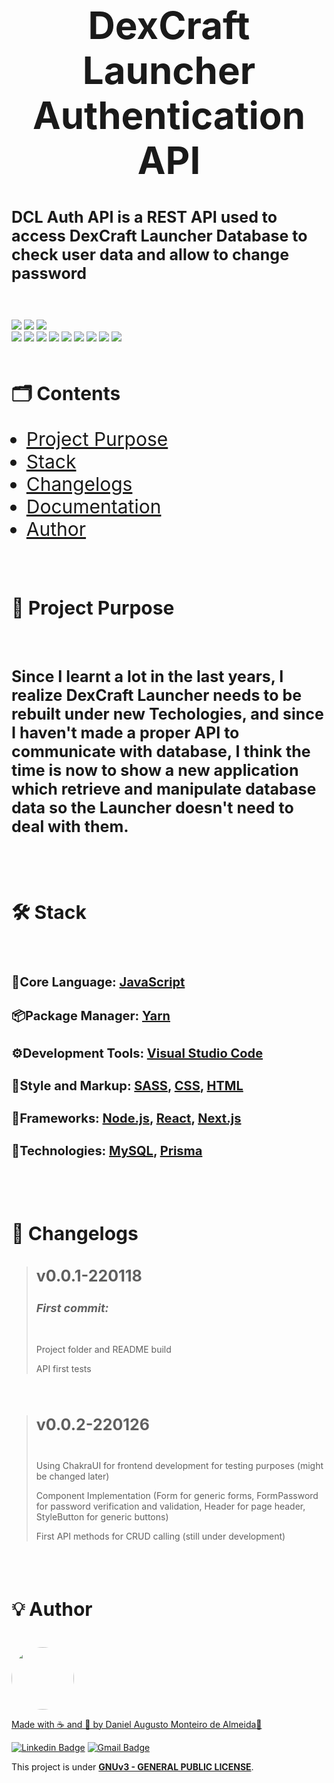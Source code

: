 # DexCraft Launcher Authentication API

### DCL Auth API is a REST API used to access DexCraft Launcher Database to check user data and allow to change password

<br>
<br>

<img src="https://badgen.net/gitlab/last-commit/gitlab-org/gitlab-development-kit?&scale=1.2"/>
<img src="https://badgen.net/badge/ /Maintained: Yes/green?icon=https://simpleicons.org/icons/github.svg&scale=1.2&labelColor=262525"/>
<img src="https://badgen.net/badge/license/GNU v3/purple?&scale=1.2"/>

<br>

<img src="https://badgen.net/badge/ /JavaScript/a89813?icon=https://simpleicons.org/icons/javascript.svg&scale=1.2&labelColor=F7DF1E"/>
<img src="https://badgen.net/badge/ /Node.js/1d521d?labelColor=339933&icon=https://simpleicons.org/icons/nodedotjs.svg&scale=1.2"/>
<img src="https://badgen.net/badge/ /Yarn/20688a?labelColor=2C8EBB&icon=https://simpleicons.org/icons/yarn.svg&scale=1.2"/>
<img src="https://badgen.net/badge/ /Next.js/262525?labelColor=3d3b3b&icon=https://simpleicons.org/icons/nextdotjs.svg&scale=1.2"/>
<img src="https://badgen.net/badge/ /Prisma/1c232e?labelColor=2D3748&icon=https://simpleicons.org/icons/prisma.svg&scale=1.2"/>
<img src="https://badgen.net/badge/ /MySQL/2a4c66?labelColor=4479A1&icon=https://simpleicons.org/icons/mysql.svg&scale=1.2"/>
<img src="https://badgen.net/badge/ /HTML 5/963217?labelColor=E34F26&icon=https://simpleicons.org/icons/html5.svg&scale=1.2"/>
<img src="https://badgen.net/badge/ /CSS 3/0d4b78?labelColor=1572B6&icon=https://simpleicons.org/icons/css3.svg&scale=1.2"/>
<img src="https://badgen.net/badge/ /SASS /8c4568?labelColor=CC6699&icon=https://simpleicons.org/icons/sass.svg&scale=1.2"/>

<br>
<br>

## 🗂️ Contents

- [Project Purpose](#project-purpose)
- [Stack](#stack)
- [Changelogs](#changelogs)
- [Documentation]()
- [Author](#author)

<br>
<br>

## 📑 Project Purpose

<br>

### Since I learnt a lot in the last years, I realize DexCraft Launcher needs to be rebuilt under new Techologies, and since I haven't made a proper API to communicate with database, I think the time is now to show a new application which retrieve and manipulate database data so the Launcher doesn't need to deal with them.

<br>
<br>

## 🛠 Stack

<br>

#### 📜Core Language: [JavaScript](https://developer.mozilla.org/pt-BR/docs/Web/JavaScript)

#### 📦Package Manager: [Yarn](https://yarnpkg.com)

#### ⚙️Development Tools: [Visual Studio Code](https://code.visualstudio.com)

#### 🎨Style and Markup: [SASS](https://sass-lang.com), [CSS](https://developer.mozilla.org/pt-BR/docs/Web/CSS), [HTML](https://developer.mozilla.org/pt-BR/docs/Web/HTML)

#### 🔩Frameworks: [Node.js](https://nodejs.org/en/about/), [React](https://pt-br.reactjs.org), [Next.js](https://nextjs.org)

#### 🧱Technologies: [MySQL](https://www.mysql.com), [Prisma](https://www.prisma.io)

<br>
<br>

## 📌 Changelogs

> ### v0.0.1-220118
>
> ##### First commit:
>
> <br>
> Project folder and README build<br>
>
> API first tests<br>

<br>

> ### v0.0.2-220126
>
> <br>
> Using ChakraUI for frontend development for testing purposes (might be changed later)<br>
>
> Component Implementation (Form for generic forms, FormPassword for password verification and validation, Header for page header, StyleButton for generic buttons)<br>
>
> First API methods for CRUD calling (still under development)<br>

<br>
<br>

## 💡 Author

<br>

<a href="https://www.facebook.com/dex.augusto">
 <img style="border-radius: 50%;" src="https://avatars.githubusercontent.com/u/45993448?v=4" width="100px;" alt=""/>

Made with ☕️ and 💜 by Daniel Augusto Monteiro de Almeida<a href="https://github.com/daniel-almeida1989" title="Github">🚀</a>

[![Linkedin Badge](https://img.shields.io/badge/-Daniel-blue?style=flat-square&logo=Linkedin&logoColor=white&link=https://www.linkedin.com/in/daniel-augusto-monteiro-de-almeida-426ab4150/)](https://www.linkedin.com/in/daniel-augusto-monteiro-de-almeida-426ab4150/)
[![Gmail Badge](https://img.shields.io/badge/-dexmail2005@gmail.com-c14438?style=flat-square&logo=Gmail&logoColor=white&link=mailto:dexmail2005@gmail.com)](mailto:dexmail2005@gmail.com)

This project is under [**GNUv3 - GENERAL PUBLIC LICENSE**](./license).

<!-- CSS VARIABLES -->
<style>
h1
{
  font-size: 60px;
  text-align: center;
}
h2
{
  font-size: 30px;
}
h3
{
  font-size: 25px;
}
h4
{
  font-size: 20px;
  font-weight: bold;
}
h5
{
  font-size: 18px;
}
li
{
  font-size: 30px;
}

</style>
